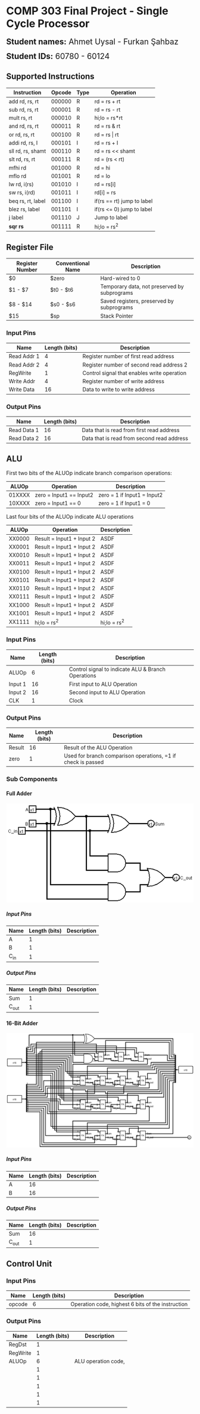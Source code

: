 # COMP 303 Final Project - Single Cycle Processor

<span style=font-size:1.5em;>**Student names:** Ahmet Uysal - Furkan Şahbaz</span>

<span style=font-size:1.5em;>**Student IDs:** 60780 - 60124</span>

## Supported Instructions

| Instruction       | Opcode | Type | Operation                  |
| ----------------- | ------ | ---- | -------------------------- |
| add rd, rs, rt    | 000000 | R    | rd = rs + rt               |
| sub rd, rs, rt    | 000001 | R    | rd = rs - rt               |
| mult rs, rt       | 000010 | R    | hi;lo = rs\*rt             |
| and rd, rs, rt    | 000011 | R    | rd = rs & rt               |
| or rd, rs, rt     | 000100 | R    | rd = rs \| rt              |
| addi rd, rs, I    | 000101 | I    | rd = rs + I                |
| sll rd, rs, shamt | 000110 | R    | rd = rs << shamt           |
| slt rd, rs, rt    | 000111 | R    | rd = (rs < rt)             |
| mfhi rd           | 001000 | R    | rd = hi                    |
| mflo rd           | 001001 | R    | rd = lo                    |
| lw rd, i(rs)      | 001010 | I    | rd = rs[i]                 |
| sw rs, i(rd)      | 001011 | I    | rd[i] = rs                 |
| beq rs, rt, label | 001100 | I    | if(rs == rt) jump to label |
| blez rs, label    | 001101 | I    | if(rs <= 0) jump to label  |
| j label           | 001110 | J    | Jump to label              |
| **sqr rs**        | 001111 | R    | hi;lo = rs<sup>2</sup>     |

## Register File

| Register Number | Conventional Name | Description                                  |
| --------------- | ----------------- | -------------------------------------------- |
| \$0             | \$zero            | Hard-wired to 0                              |
| $1 - $7         | $t0 - $t6         | Temporary data, not preserved by subprograms |
| $8 - $14        | $s0 - $s6         | Saved registers, preserved by subprograms    |
| \$15            | \$sp              | Stack Pointer                                |

### Input Pins

| Name        | Length (bits) | Description                                 |
| ----------- | ------------- | ------------------------------------------- |
| Read Addr 1 | 4             | Register number of first read address       |
| Read Addr 2 | 4             | Register number of second read address 2    |
| RegWrite    | 1             | Control signal that enables write operation |
| Write Addr  | 4             | Register number of write address            |
| Write Data  | 16            | Data to write to write address              |

### Output Pins

| Name        | Length (bits) | Description                                |
| ----------- | ------------- | ------------------------------------------ |
| Read Data 1 | 16            | Data that is read from first read address  |
| Read Data 2 | 16            | Data that is read from second read address |

## ALU

First two bits of the ALUOp indicate branch comparison operations:

| ALUOp  | Operation               | Description                 |
| ------ | ----------------------- | --------------------------- |
| 01XXXX | zero = Input1 == Input2 | zero = 1 if Input1 = Input2 |
| 10XXXX | zero = Input1 == 0      | zero = 1 if Input1 = 0      |

Last four bits of the ALUOp indicate ALU operations

| ALUOp  | Operation                 | Description            |
| ------ | ------------------------- | ---------------------- |
| XX0000 | Result = Input1 + Input 2 | ASDF                   |
| XX0001 | Result = Input1 + Input 2 | ASDF                   |
| XX0010 | Result = Input1 + Input 2 | ASDF                   |
| XX0011 | Result = Input1 + Input 2 | ASDF                   |
| XX0100 | Result = Input1 + Input 2 | ASDF                   |
| XX0101 | Result = Input1 + Input 2 | ASDF                   |
| XX0110 | Result = Input1 + Input 2 | ASDF                   |
| XX0111 | Result = Input1 + Input 2 | ASDF                   |
| XX1000 | Result = Input1 + Input 2 | ASDF                   |
| XX1001 | Result = Input1 + Input 2 | ASDF                   |
| XX1111 | hi;lo = rs<sup>2</sup>    | hi;lo = rs<sup>2</sup> |

### Input Pins

| Name    | Length (bits) | Description                                         |
| ------- | ------------- | --------------------------------------------------- |
| ALUOp   | 6             | Control signal to indicate ALU \& Branch Operations |
| Input 1 | 16            | First input to ALU Operation                        |
| Input 2 | 16            | Second input to ALU Operation                       |
| CLK     | 1             | Clock                                               |

### Output Pins

| Name   | Length (bits) | Description                                                  |
| ------ | ------------- | ------------------------------------------------------------ |
| Result | 16            | Result of the ALU Operation                                  |
| zero   | 1             | Used for branch comparison operations, =1 if check is passed |

### Sub Components

#### Full Adder

![Full Adder Implementation in Logisim](images/full-adder.png "Full Adder Curcuit")

##### Input Pins

| Name           | Length (bits) | Description |
| -------------- | ------------- | ----------- |
| A              | 1             |             |
| B              | 1             |             |
| C<sub>in</sub> | 1             |             |

##### Output Pins

| Name            | Length (bits) | Description |
| --------------- | ------------- | ----------- |
| Sum             | 1             |             |
| C<sub>out</sub> | 1             |             |

#### 16-Bit Adder

![16-Bit Adder](images/16-bit-adder.png "16-Bit Adder Circuit")

##### Input Pins

| Name | Length (bits) | Description |
| ---- | ------------- | ----------- |
| A    | 16            |             |
| B    | 16            |             |

##### Output Pins

| Name            | Length (bits) | Description |
| --------------- | ------------- | ----------- |
| Sum             | 16            |             |
| C<sub>out</sub> | 1             |             |

## Control Unit

### Input Pins

| Name   | Length (bits) | Description                                       |
| ------ | ------------- | ------------------------------------------------- |
| opcode | 6             | Operation code, highest 6 bits of the instruction |

### Output Pins

| Name     | Length (bits) | Description         |
| -------- | ------------- | ------------------- |
| RegDst   | 1             |                     |
| RegWrite | 1             |                     |
| ALUOp    | 6             | ALU operation code, |
|          | 1             |                     |
|          | 1             |                     |
|          | 1             |                     |
|          | 1             |                     |
|          | 1             |                     |
